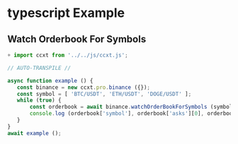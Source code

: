 # typescript Example 
 ## Watch Orderbook For Symbols 

 ```javascript
 + import ccxt from '../../js/ccxt.js';

// AUTO-TRANSPILE //

async function example () {
    const binance = new ccxt.pro.binance ({});
    const symbol = [ 'BTC/USDT', 'ETH/USDT', 'DOGE/USDT' ];
    while (true) {
        const orderbook = await binance.watchOrderBookForSymbols (symbol);
        console.log (orderbook['symbol'], orderbook['asks'][0], orderbook['bids'][0]);
    }
}
await example ();
 
```